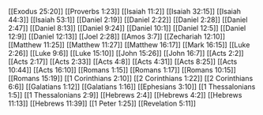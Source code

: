 [[Exodus 25:20]]
[[Proverbs 1:23]]
[[Isaiah 11:2]]
[[Isaiah 32:15]]
[[Isaiah 44:3]]
[[Isaiah 53:1]]
[[Daniel 2:19]]
[[Daniel 2:22]]
[[Daniel 2:28]]
[[Daniel 2:47]]
[[Daniel 8:13]]
[[Daniel 9:24]]
[[Daniel 10:1]]
[[Daniel 12:5]]
[[Daniel 12:9]]
[[Daniel 12:13]]
[[Joel 2:28]]
[[Amos 3:7]]
[[Zechariah 12:10]]
[[Matthew 11:25]]
[[Matthew 11:27]]
[[Matthew 16:17]]
[[Mark 16:15]]
[[Luke 2:26]]
[[Luke 9:6]]
[[Luke 15:10]]
[[John 15:26]]
[[John 16:7]]
[[Acts 2:2]]
[[Acts 2:17]]
[[Acts 2:33]]
[[Acts 4:8]]
[[Acts 4:31]]
[[Acts 8:25]]
[[Acts 10:44]]
[[Acts 16:10]]
[[Romans 1:15]]
[[Romans 1:17]]
[[Romans 10:15]]
[[Romans 15:19]]
[[1 Corinthians 2:10]]
[[2 Corinthians 1:22]]
[[2 Corinthians 6:6]]
[[Galatians 1:12]]
[[Galatians 1:16]]
[[Ephesians 3:10]]
[[1 Thessalonians 1:5]]
[[1 Thessalonians 2:9]]
[[Hebrews 2:4]]
[[Hebrews 4:2]]
[[Hebrews 11:13]]
[[Hebrews 11:39]]
[[1 Peter 1:25]]
[[Revelation 5:11]]
